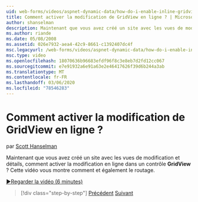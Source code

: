 ```yaml
---
uid: web-forms/videos/aspnet-dynamic-data/how-do-i-enable-inline-gridview-editing
title: Comment activer la modification de GridView en ligne ? | Microsoft Docs
author: shanselman
description: Maintenant que vous avez créé un site avec les vues de modification et détails, comment activer la modification en ligne dans un contrôle GridView ? Cette vidéo vous montre comment et également touc...
ms.author: riande
ms.date: 05/08/2008
ms.assetid: 026e7932-aea4-42c9-8661-c1392407dc4f
msc.legacyurl: /web-forms/videos/aspnet-dynamic-data/how-do-i-enable-inline-gridview-editing
msc.type: video
ms.openlocfilehash: 18070636b96683efdf96f8c3e8eb7d2fd12cc067
ms.sourcegitcommit: e7e91932a6e91a63e2e46417626f39d6b244a3ab
ms.translationtype: MT
ms.contentlocale: fr-FR
ms.lasthandoff: 03/06/2020
ms.locfileid: "78546283"
---
```

# <a name="how-do-i-enable-inline-gridview-editing"></a>Comment activer la modification de GridView en ligne ?

par [Scott Hanselman](https://github.com/shanselman)

Maintenant que vous avez créé un site avec les vues de modification et détails, comment activer la modification en ligne dans un contrôle **GridView** ? Cette vidéo vous montre comment et également le routage.

[&#9654;Regarder la vidéo (6 minutes)](https://channel9.msdn.com/Blogs/ASP-NET-Site-Videos/how-do-i-enable-inline-gridview-editing)

> [!div class="step-by-step"]
> [Précédent](your-first-scaffold-and-what-is-dynamic-data.md)
> [Suivant](how-do-i-change-how-my-fields-render.md)
